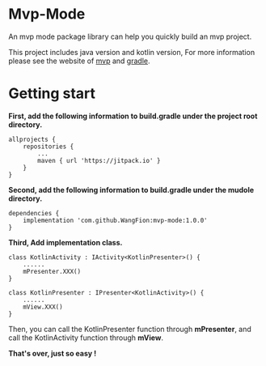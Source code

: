 # Mvp-Mode
An mvp mode package library can help you quickly build an mvp project.

This project includes java version and kotlin version, For more information please see the website of [mvp](https://www.jianshu.com/p/f660b475d381) and [gradle](https://www.jianshu.com/p/1bf4d5dee595).

# Getting start

**First, add the following information to build.gradle under the project root directory.**
```
allprojects {
	repositories {
		...
		maven { url 'https://jitpack.io' }
	}
}
```

**Second, add the following information to build.gradle under the mudole directory.**
```
dependencies {
    implementation 'com.github.WangFion:mvp-mode:1.0.0'
}
```

**Third, Add implementation class.**
```
class KotlinActivity : IActivity<KotlinPresenter>() {
    ......
    mPresenter.XXX()
}
```
```
class KotlinPresenter : IPresenter<KotlinActivity>() {
    ......
    mView.XXX()
}
```
Then, you can call the KotlinPresenter function through **mPresenter**, and call the KotlinActivity function through **mView**.

**That's over, just so easy !**
